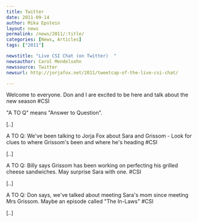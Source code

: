 ```yaml
---
title: Twitter
date: 2011-09-14
author: Mika Epstein
layout: news
permalink: /news/2011/:title/
categories: [News, Articles]
tags: ["2011"]

newstitle: "Live CSI Chat (on Twitter)  "
newsauthor: Carol Mendelsohn  
newssource: Twitter  
newsurl: http://jorjafox.net/2011/tweetcap-of-the-live-csi-chat/  

---
```


Welcome to everyone. Don and I are excited to be here and talk about the new season #CSI

"A TO Q" means "Answer to Question".

[..]

A TO Q: We've been talking to Jorja Fox about Sara and Grissom - Look for clues to where Grissom's been and where he's heading #CSI

[..]

A TO Q: Billy says Grissom has been working on perfecting his grilled cheese sandwiches. May surprise Sara with one. #CSI

[..]

A TO Q: Don says, we've talked about meeting Sara's mom since meeting Mrs Grissom. Maybe an episode called "The In-Laws" #CSI

[..]

